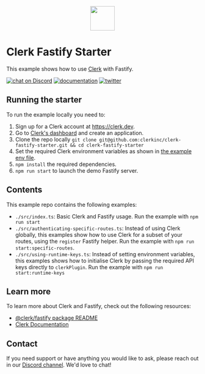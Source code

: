 <p align="center">
  <a href="https://clerk.dev?utm_source=github&utm_medium=clerk_fastify" target="_blank" rel="noopener noreferrer">
    <img src="https://images.clerk.dev/static/logo-light-mode-400x400.png" height="64">
  </a>
  <br /> 
</p>

# Clerk Fastify Starter

This example shows how to use [Clerk](https://www.clerk.dev/?utm_source=github&utm_medium=starter_repos&utm_campaign=fastify_starter) with Fastify.

[![chat on Discord](https://img.shields.io/discord/856971667393609759.svg?logo=discord)](https://discord.com/invite/b5rXHjAg7A)
[![documentation](https://img.shields.io/badge/documentation-clerk-green.svg)](https://docs.clerk.dev)
[![twitter](https://img.shields.io/twitter/follow/ClerkDev?style=social)](https://twitter.com/intent/follow?screen_name=ClerkDev)

## Running the starter

To run the example locally you need to:

1. Sign up for a Clerk account at https://clerk.dev.
2. Go to [Clerk's dashboard](https://dashboard.clerk.dev/?utm_source=github&utm_medium=starter_repos&utm_campaign=fastify_starter) and create an application.
3. Clone the repo locally `git clone git@github.com:clerkinc/clerk-fastify-starter.git && cd clerk-fastify-starter`
4. Set the required Clerk environment variables as shown in [the example env file](./.env.sample).
5. `npm install` the required dependencies.
6. `npm run start` to launch the demo Fastify server.

## Contents

This example repo contains the following examples:

- `./src/index.ts`: Basic Clerk and Fastify usage. Run the example with `npm run start`
- `./src/authenticating-specific-routes.ts`: Instead of using Clerk globally, this examples show how to use Clerk for a subset of your routes, using the `register` Fastify helper. Run the example with `npm run start:specific-routes`.
- `./src/using-runtime-keys.ts`: Instead of setting environment variables, this examples shows how to initialise Clerk by passing the required API keys directly to `clerkPlugin`. Run the example with `npm run start:runtime-keys`

## Learn more

To learn more about Clerk and Fastify, check out the following resources:

- [@clerk/fastify package README](https://github.com/clerkinc/javascript/blob/main/packages/fastify/README.md)
- [Clerk Documentation](https://clerk.dev/docs?utm_source=github&utm_medium=starter_repos&utm_campaign=fastify_starter)

## Contact

If you need support or have anything you would like to ask, please reach out in our [Discord channel](https://discord.com/invite/b5rXHjAg7A). We'd love to chat!
